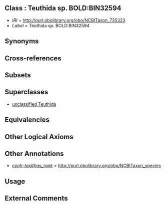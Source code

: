 
## Class : Teuthida sp. BOLD:BIN32594

 * *IRI* = http://purl.obolibrary.org/obo/NCBITaxon_735323
 * *Label* = Teuthida sp. BOLD:BIN32594

## Synonyms


## Cross-references


## Subsets


## Superclasses

 * [unclassified Teuthida](../../NCBITaxon/14/NCBITaxon_725814.md)

## Equivalencies


## Other Logical Axioms


## Other Annotations

 * *[ceph-tax#has_rank](../../ceph-tax#has/nk/ceph-tax#has_rank.md)* = http://purl.obolibrary.org/obo/NCBITaxon_species

## Usage


## External Comments

